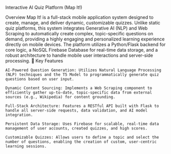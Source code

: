 Interactive AI Quiz Platform (Map It!)

Overview
Map It! is a full-stack mobile application system designed to create, manage, and deliver dynamic, customizable quizzes. Unlike static quiz platforms, this system integrates Generative AI (NLP) and Web Scraping to automatically create complex, topic-specific questions on demand, providing a highly engaging and personalized learning experience directly on mobile devices.
The platform utilizes a Python/Flask backend for core logic, a NoSQL Firebase Database for real-time data storage, and a robust architecture to handle mobile user interactions and server-side processing.
🚀 Key Features

    AI-Powered Question Generation: Utilizes Natural Language Processing (NLP) techniques and the T5 Model to programmatically generate quiz questions based on user input.
  
    Dynamic Content Sourcing: Implements a Web Scraping component to efficiently gather up-to-date, topic-specific data from external sources (e.g., Wikipedia) for content grounding.
    
    Full-Stack Architecture: Features a RESTful API built with Flask to handle all server-side requests, data validation, and AI model integration.
    
    Persistent Data Storage: Uses Firebase for scalable, real-time data management of user accounts, created quizzes, and high scores.

    Customizable Quizzes: Allows users to define a topic and select the number of questions, enabling the creation of custom, user-centric learning sessions.
